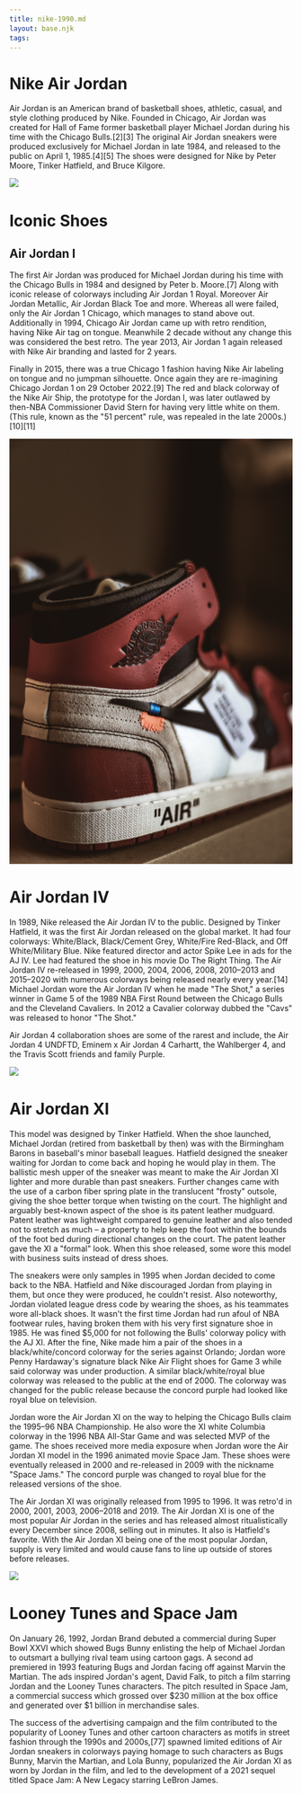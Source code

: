 ```yaml
---
title: nike-1990.md
layout: base.njk
tags:
---
```




<div class="grid">
<div class="box">
  <h1>Nike Air Jordan</h1>
<p> Air Jordan is an American brand of basketball shoes, athletic, casual, and style clothing produced by Nike. Founded in Chicago, Air Jordan was created for Hall of Fame former basketball player Michael Jordan during his time with the Chicago Bulls.[2][3] The original Air Jordan sneakers were produced exclusively for Michael Jordan in late 1984, and released to the public on April 1, 1985.[4][5] The shoes were designed for Nike by Peter Moore, Tinker Hatfield, and Bruce Kilgore.</p>
  </div>
  
  <div class="box">
    <img src="/images/stack.avif"> 
 </div>

  <div class="box">
  <h1>Iconic Shoes</h1>
    <h2>Air Jordan I</h2>
<p> The first Air Jordan was produced for Michael Jordan during his time with the Chicago Bulls in 1984 and designed by Peter b. Moore.[7] Along with iconic release of colorways including Air Jordan 1 Royal. Moreover Air Jordan Metallic, Air Jordan Black Toe and more. Whereas all were failed, only the Air Jordan 1 Chicago, which manages to stand above out.
Additionally in 1994, Chicago Air Jordan came up with retro rendition, having Nike Air tag on tongue. Meanwhile 2 decade without any change this was considered the best retro. The year 2013, Air Jordan 1 again released with Nike Air branding and lasted for 2 years.

Finally in 2015, there was a true Chicago 1 fashion having Nike Air labeling on tongue and no jumpman silhouette. Once again they are re-imagining Chicago Jordan 1 on 29 October 2022.[9] The red and black colorway of the Nike Air Ship, the prototype for the Jordan I, was later outlawed by then-NBA Commissioner David Stern for having very little white on them. (This rule, known as the "51 percent" rule, was repealed in the late 2000s.)[10][11] </p>
  </div>

<div class="box">
  <img src= "/images/Nike Air.jpg">
  </div>
  
<div class="box">
  <h1>Air Jordan IV</h1>
<p> In 1989, Nike released the Air Jordan IV to the public. Designed by Tinker Hatfield, it was the first Air Jordan released on the global market. It had four colorways: White/Black, Black/Cement Grey, White/Fire Red-Black, and Off White/Military Blue. Nike featured director and actor Spike Lee in ads for the AJ IV. Lee had featured the shoe in his movie Do The Right Thing. The Air Jordan IV re-released in 1999, 2000, 2004, 2006, 2008, 2010–2013 and 2015–2020 with numerous colorways being released nearly every year.[14]
Michael Jordan wore the Air Jordan IV when he made "The Shot," a series winner in Game 5 of the 1989 NBA First Round between the Chicago Bulls and the Cleveland Cavaliers. In 2012 a Cavalier colorway dubbed the "Cavs" was released to honor "The Shot."

Air Jordan 4 collaboration shoes are some of the rarest and include, the Air Jordan 4 UNDFTD, Eminem x Air Jordan 4 Carhartt, the Wahlberger 4, and the Travis Scott friends and family Purple. </p>
  </div>

  <div class="box">
    <img src="/images/hang.avif"> 
 </div>

  <div class="box">
  <h1>Air Jordan XI</h1>
<p> This model was designed by Tinker Hatfield. When the shoe launched, Michael Jordan (retired from basketball by then) was with the Birmingham Barons in baseball's minor baseball leagues. Hatfield designed the sneaker waiting for Jordan to come back and hoping he would play in them.
The ballistic mesh upper of the sneaker was meant to make the Air Jordan XI lighter and more durable than past sneakers. Further changes came with the use of a carbon fiber spring plate in the translucent "frosty" outsole, giving the shoe better torque when twisting on the court. The highlight and arguably best-known aspect of the shoe is its patent leather mudguard. Patent leather was lightweight compared to genuine leather and also tended not to stretch as much – a property to help keep the foot within the bounds of the foot bed during directional changes on the court. The patent leather gave the XI a "formal" look. When this shoe released, some wore this model with business suits instead of dress shoes.

The sneakers were only samples in 1995 when Jordan decided to come back to the NBA. Hatfield and Nike discouraged Jordan from playing in them, but once they were produced, he couldn't resist. Also noteworthy, Jordan violated league dress code by wearing the shoes, as his teammates wore all-black shoes. It wasn't the first time Jordan had run afoul of NBA footwear rules, having broken them with his very first signature shoe in 1985. He was fined $5,000 for not following the Bulls' colorway policy with the AJ XI. After the fine, Nike made him a pair of the shoes in a black/white/concord colorway for the series against Orlando; Jordan wore Penny Hardaway's signature black Nike Air Flight shoes for Game 3 while said colorway was under production. A similar black/white/royal blue colorway was released to the public at the end of 2000. The colorway was changed for the public release because the concord purple had looked like royal blue on television.

Jordan wore the Air Jordan XI on the way to helping the Chicago Bulls claim the 1995–96 NBA Championship. He also wore the XI white Columbia colorway in the 1996 NBA All-Star Game and was selected MVP of the game. The shoes received more media exposure when Jordan wore the Air Jordan XI model in the 1996 animated movie Space Jam. These shoes were eventually released in 2000 and re-released in 2009 with the nickname "Space Jams." The concord purple was changed to royal blue for the released versions of the shoe.

The Air Jordan XI was originally released from 1995 to 1996. It was retro'd in 2000, 2001, 2003, 2006–2018 and 2019. The Air Jordan XI is one of the most popular Air Jordan in the series and has released almost ritualistically every December since 2008, selling out in minutes. It also is Hatfield's favorite. With the Air Jordan XI being one of the most popular Jordan, supply is very limited and would cause fans to line up outside of stores before releases.</p>
  </div>

 <div class="box">
    <img src="/images/jordan11.avif"> 
 </div>

  <div class="box">
  <h1>Looney Tunes and Space Jam</h1>
<p>On January 26, 1992, Jordan Brand debuted a commercial during Super Bowl XXVI which showed Bugs Bunny enlisting the help of Michael Jordan to outsmart a bullying rival team using cartoon gags. A second ad premiered in 1993 featuring Bugs and Jordan facing off against Marvin the Martian. The ads inspired Jordan's agent, David Falk, to pitch a film starring Jordan and the Looney Tunes characters. The pitch resulted in Space Jam, a commercial success which grossed over $230 million at the box office and generated over $1 billion in merchandise sales.

The success of the advertising campaign and the film contributed to the popularity of Looney Tunes and other cartoon characters as motifs in street fashion through the 1990s and 2000s,[77] spawned limited editions of Air Jordan sneakers in colorways paying homage to such characters as Bugs Bunny, Marvin the Martian, and Lola Bunny, popularized the Air Jordan XI as worn by Jordan in the film, and led to the development of a 2021 sequel titled Space Jam: A New Legacy starring LeBron James. </p>
  </div>
  
  <!-- <div class="box">
    <img src="/images/image.jpg"> 
 </div> -->

<!--   <div class="box">
  <h1>In film and television</h1>
<p> From 2008-2014, Jax Teller (played by Charlie Hunnam) wears his trademark white-on-white retro low-top Air Force 1s throughout Sons of Anarchy, until they are discarded in the final episode of the series.

In 2016, Quicksilver (played by actor Evan Peters) uses a custom silver-colored Air Force 1 in the movie X-Men: Apocalypse.</p>
  </div> -->
  
<!--   <div class="box">
  <h1>Sports apparel</h1>
<p>  Nike produces a wide range of sports equipment and apparel. Their first products were track running shoes. Nike Air Max is a line of shoes first released by Nike, Inc. in 1987. Additional product lines were introduced later, such as Air Huarache, which debuted in 1992. The most recent additions to their line are the Nike 6.0, Nike NYX, and Nike SB shoes, designed for skateboarding. Nike has recently introduced cricket shoes called Air Zoom Yorker, designed to be 30% lighter than their competitors'.[54] In 2008, Nike introduced the Air Jordan XX3, a high-performance basketball shoe designed with the environment in mind.

Nike's range of products include shoes, jerseys, shorts, cleats, baselayers, etc. for sports activities such as association football,[55] basketball, track and field, combat sports, tennis, American football, athletics, golf, ice hockey, and cross training for men, women, and children. Nike also sells shoes for activities such as skateboarding, baseball, cycling, volleyball, wrestling, cheerleading, lacrosse, cricket, aquatic activities, auto racing, and other athletic and recreational uses. Nike recently teamed up with Apple Inc. to produce the Nike+ product that monitors a runner's performance via a radio device in the shoe that links to the iPod nano. While the product generates useful statistics, it has been criticized by researchers who were able to identify users' RFID devices from 60 feet (18 m) away using small, concealable intelligence motes in a wireless sensor network.[56][57]

In 2004, Nike launched the SPARQ Training Program/Division.[58] Some of Nike's newest shoes contain Flywire and Lunarlite Foam to reduce weight.[59] The Air Zoom Vomero running shoe, introduced in 2006 and currently in its 11th generation, featured a combination of groundbreaking innovations including a full-length air cushioned sole,[60] an external heel counter, a crashpad in the heel for shock absorption, and Fit Frame technology for a stable fit.[61] </p>
  </div> -->
  
<!--   <div class="box">
  <h1>Street fashion</h1>
<p> The Nike brand, with its distinct V-shaped logo, quickly became regarded as a status symbol[65] in modern urban fashion and hip-hop fashion[66] due to its association with success in sport.[67] Beginning in the 1980s, various items of Nike clothing became staples of mainstream American youth fashion, especially tracksuits, shell suits, baseball caps, Air Jordans, Air Force 1's, and Air Max running shoes[68] with thick, air cushioned rubber soles and contrasting blue, yellow, green, white, or red trim.[69] Limited edition sneakers and prototypes with a regional early release were known as Quickstrikes,[70] and became highly desirable items[71] for teenage members of the sneakerhead subculture.[72]

By the 1990s and 2000s, American and European teenagers[73] associated with the preppy[74] or popular clique[75] began combining these sneakers,[76] leggings, sweatpants, crop tops,[77] and tracksuits with regular casual chic[78] street clothes[79] such as jeans, skirts, leg warmers, slouch socks, and bomber jackets. Particularly popular[citation needed] were the unisex spandex Nike Tempo compression shorts[80] worn for cycling and running, which had a mesh lining, waterproofing, and, later in the 2000s, a zip pocket for a Walkman or MP3 player.[81]

From the late 2000s into the 2010s, Nike Elite basketball socks began to be worn as everyday clothes by hip-hop fans and young children.[82] Originally plain white or black, these socks had special shock absorbing cushioning in the sole[83] plus a moisture wicking upper weave.[84] Later, Nike Elite socks became available in bright colors inspired by throwback basketball uniforms,[85] often with contrasting bold abstract designs, images of celebrities,[86] and freehand digital print[87] to capitalise upon the emerging nostalgia for 1990s fashion.

In 2015, a new self-lacing shoe was introduced. Called the Nike Mag, which are replicas of the shoes featured in Back to the Future Part II, it had a preliminary limited release, only available by auction with all proceeds going to the Michael J. Fox Foundation.[88] This was done again in 2016.[89]

Nike have introduced a premium line, focused more on streetwear than sports wear called NikeLab.[90]

In March 2017, Nike announced its launch of a plus-size clothing line, which will feature new sizes 1X through 3X on more than 200 products.[91] Another significant development at this time was the Chuck Taylor All-Star Modern, an update of the classic basketball sneaker that incorporated the circular knit upper and cushioned foam sole of Nike's Air Jordans.</p>
  </div> -->
  
<!--   <div class="box">
  <img src= "https://place-hold.it/100x100">
    <img src="/images/image.jpg"> 
 </div> -->
  </div>
  
<!-- <footer>
</footer> -->

<!-- <footer class="page-footer">
  
<div class="page-projects">
  <section class="project">
    <h2>Air Force</h2>
    <div class="project-image">
      <img src="https://place-hold.it/600" alt="">
    </div>
    </p>
  </section>
  <section class="project-text">
  <h4>filler.</p>
  </section>
  <section class="project">
    <h2>Nike </h2>
    <div class="project-image">
      <img src="https://place-hold.it/600" alt="">
    </div>
  </section>
  <section class="project-text">
  <h4>filler</h4>
  <p>filler</p>
  </section>
  <section class="project">
    <h2>Project 3 Title</h2>
    <div class="project-image">
      <img src="https://place-hold.it/600" alt="">
    </div>
  </section>
  <section class="project-text">
  <p>Provident dolor doloremque nisi nemo ut non commodi mollitia ex quod deleniti. Accusamus et adipisci architecto totam. Amet modi expedita recusandae, quos eos nesciunt, suscipit minus alias voluptatum vero, tempora commodi doloribus praesentium pariatur repellendus deleniti reprehenderit nobis deserunt distinctio a.</p>
  </section>
  <section class="project">
    <h2>Project 4 Title</h2>
    <div class="project-image">
      <img src="https://place-hold.it/600" alt="">
    </div>
  </section>
  <section class="project-text">
  <p>Provident dolor doloremque nisi nemo ut non commodi mollitia ex quod deleniti. Accusamus et adipisci architecto totam. Amet modi expedita recusandae, quos eos nesciunt, suscipit minus alias voluptatum vero, tempora commodi doloribus praesentium pariatur repellendus deleniti reprehenderit nobis deserunt distinctio a.</p>
  </section>
  
</div>
  
</footer> -->